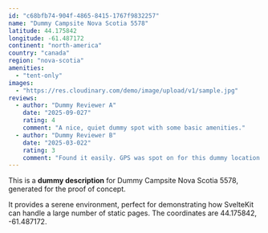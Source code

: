 ```yaml
---
id: "c68bfb74-904f-4865-8415-1767f9832257"
name: "Dummy Campsite Nova Scotia 5578"
latitude: 44.175842
longitude: -61.487172
continent: "north-america"
country: "canada"
region: "nova-scotia"
amenities:
  - "tent-only"
images:
  - "https://res.cloudinary.com/demo/image/upload/v1/sample.jpg"
reviews:
  - author: "Dummy Reviewer A"
    date: "2025-09-027"
    rating: 4
    comment: "A nice, quiet dummy spot with some basic amenities."
  - author: "Dummy Reviewer B"
    date: "2025-03-022"
    rating: 3
    comment: "Found it easily. GPS was spot on for this dummy location."
---
```


This is a **dummy description** for Dummy Campsite Nova Scotia 5578, generated for the proof of concept.

It provides a serene environment, perfect for demonstrating how SvelteKit can handle a large number of static pages. The coordinates are 44.175842, -61.487172.

